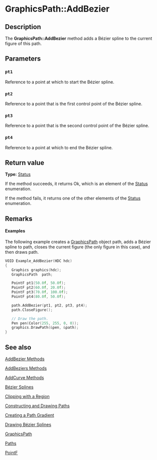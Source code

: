 # GraphicsPath::AddBezier

## Description

The **GraphicsPath::AddBezier** method adds a Bézier spline to the current figure of this path.

## Parameters

### `pt1`

Reference to a point at which to start the Bézier spline.

### `pt2`

Reference to a point that is the first control point of the Bézier spline.

### `pt3`

Reference to a point that is the second control point of the Bézier spline.

### `pt4`

Reference to a point at which to end the Bézier spline.

## Return value

**Type:** [Status](https://learn.microsoft.com/windows/desktop/api/gdiplustypes/ne-gdiplustypes-status)

If the method succeeds, it returns Ok, which is an element of the [Status](https://learn.microsoft.com/windows/desktop/api/gdiplustypes/ne-gdiplustypes-status) enumeration.

If the method fails, it returns one of the other elements of the [Status](https://learn.microsoft.com/windows/desktop/api/gdiplustypes/ne-gdiplustypes-status) enumeration.

## Remarks

#### Examples

The following example creates a [GraphicsPath](https://learn.microsoft.com/windows/desktop/api/gdipluspath/nl-gdipluspath-graphicspath) object path, adds a Bézier spline to path, closes the current figure (the only figure in this case), and then draws path.

```cpp
VOID Example_AddBezier(HDC hdc)
{
   Graphics graphics(hdc);
   GraphicsPath  path;

   PointF pt1(50.0f, 50.0f);
   PointF pt2(60.0f, 20.0f);
   PointF pt3(70.0f, 100.0f);
   PointF pt4(80.0f, 50.0f);

   path.AddBezier(pt1, pt2, pt3, pt4);
   path.CloseFigure();

   // Draw the path.
   Pen pen(Color(255, 255, 0, 0));
   graphics.DrawPath(&pen, &path);
}
```

## See also

[AddBezier Methods](https://learn.microsoft.com/windows/desktop/api/gdipluspath/nf-gdipluspath-graphicspath-addbezier(inconstpoint__inconstpoint__inconstpoint__inconstpoint_))

[AddBeziers Methods](https://learn.microsoft.com/windows/desktop/api/gdipluspath/nf-gdipluspath-graphicspath-addbeziers(inconstpoint_inint))

[AddCurve Methods](https://learn.microsoft.com/windows/desktop/api/gdipluspath/nf-gdipluspath-graphicspath-addcurve(inconstpointf_inint_inint_inint_inreal))

[Bézier Splines](https://learn.microsoft.com/windows/desktop/gdiplus/-gdiplus-bezier-splines-about)

[Clipping with a Region](https://learn.microsoft.com/windows/desktop/gdiplus/-gdiplus-clipping-with-a-region-use)

[Constructing and Drawing Paths](https://learn.microsoft.com/windows/desktop/gdiplus/-gdiplus-constructing-and-drawing-paths-use)

[Creating a Path Gradient](https://learn.microsoft.com/windows/desktop/gdiplus/-gdiplus-creating-a-path-gradient-use)

[Drawing Bézier Splines](https://learn.microsoft.com/windows/desktop/gdiplus/-gdiplus-drawing-bezier-splines-use)

[GraphicsPath](https://learn.microsoft.com/windows/desktop/api/gdipluspath/nl-gdipluspath-graphicspath)

[Paths](https://learn.microsoft.com/windows/desktop/gdiplus/-gdiplus-paths-about)

[PointF](https://learn.microsoft.com/windows/desktop/api/gdiplustypes/nl-gdiplustypes-pointf)